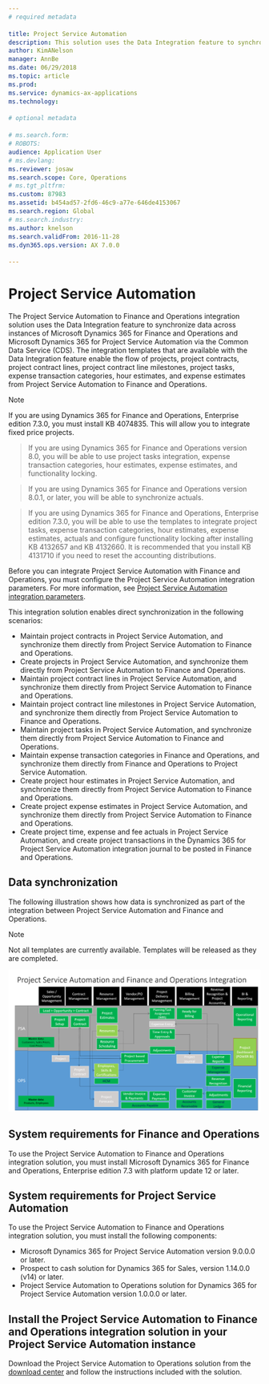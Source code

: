 ```yaml
---
# required metadata

title: Project Service Automation
description: This solution uses the Data Integration feature to synchronize data across instances of Microsoft Dynamics 365 for Finance and Operations, and Microsoft Dynamics 365 for Project Service Automation via the Common Data Service (CDS).
author: KimANelson
manager: AnnBe
ms.date: 06/29/2018
ms.topic: article
ms.prod: 
ms.service: dynamics-ax-applications
ms.technology: 

# optional metadata

# ms.search.form: 
# ROBOTS: 
audience: Application User
# ms.devlang: 
ms.reviewer: josaw
ms.search.scope: Core, Operations
# ms.tgt_pltfrm: 
ms.custom: 87983
ms.assetid: b454ad57-2fd6-46c9-a77e-646de4153067
ms.search.region: Global
# ms.search.industry: 
ms.author: knelson
ms.search.validFrom: 2016-11-28
ms.dyn365.ops.version: AX 7.0.0

---
```


# Project Service Automation

The Project Service Automation to Finance and Operations integration solution uses the Data Integration feature to synchronize data across instances of Microsoft Dynamics 365 for Finance and Operations and Microsoft Dynamics 365 for Project Service Automation via the Common Data Service (CDS). The integration templates that are available with the Data Integration feature enable the flow of projects, project contracts, project contract lines, project contract line milestones, project tasks, expense transaction categories, hour estimates, and expense estimates from Project Service Automation to Finance and Operations.

> [!NOTE] 
> If you are using Dynamics 365 for Finance and Operations, Enterprise edition 7.3.0, you must install KB 4074835. This will allow you to integrate fixed price projects.

> If you are using Dynamics 365 for Finance and Operations version 8.0, you will be able to use project tasks integration, expense transaction categories, hour estimates, expense estimates, and functionality locking.

> If you are using Dynamics 365 for Finance and Operations version 8.0.1, or later, you will be able to synchronize actuals.

> If you are using Dynamics 365 for Finance and Operations, Enterprise edition 7.3.0, you will be able to use the templates to integrate project tasks, expense transaction categories, hour estimates, expense estimates, actuals and configure functionality locking after installing KB 4132657 and KB 4132660. It is recommended that you install KB 4131710 if you need to reset the accounting distributions.

Before you can integrate Project Service Automation with Finance and Operations, you must configure the Project Service Automation integration parameters. For more information, see [Project Service Automation integration parameters](PSA-parameters.md).

This integration solution enables direct synchronization in the following scenarios:

- Maintain project contracts in Project Service Automation, and synchronize them directly from Project Service Automation to Finance and Operations.
- Create projects in Project Service Automation, and synchronize them directly from Project Service Automation to Finance and Operations.
- Maintain project contract lines in Project Service Automation, and synchronize them directly from Project Service Automation to Finance and Operations.
- Maintain project contract line milestones in Project Service Automation, and synchronize them directly from Project Service Automation to Finance and Operations.
- Maintain project tasks in Project Service Automation, and synchronize them directly from Project Service Automation to Finance and Operations.
- Maintain expense transaction categories in Finance and Operations, and synchronize them directly from Finance and Operations to Project Service Automation.
- Create project hour estimates in Project Service Automation, and synchronize them directly from Project Service Automation to Finance and Operations.
- Create project expense estimates in Project Service Automation, and synchronize them directly from Project Service Automation to Finance and Operations.
- Create project time, expense and fee actuals in Project Service Automation, and create project transactions in the Dynamics 365 for Project Service Automation integration journal to be posted in Finance and Operations.

## Data synchronization
The following illustration shows how data is synchronized as part of the integration between Project Service Automation and Finance and Operations.

> [!NOTE]
> Not all templates are currently available. Templates will be released as they are completed.

[![Project Service Automation integration with Finance and Operations](./media/PSA-integration.png)](./media/PSA-integration.png)

## System requirements for Finance and Operations

To use the Project Service Automation to Finance and Operations integration solution, you must install Microsoft Dynamics 365 for Finance and Operations, Enterprise edition 7.3 with platform update 12 or later.

## System requirements for Project Service Automation

To use the Project Service Automation to Finance and Operations integration solution, you must install the following components:

- Microsoft Dynamics 365 for Project Service Automation version 9.0.0.0 or later.
- Prospect to cash solution for Dynamics 365 for Sales, version 1.14.0.0 (v14) or later.
- Project Service Automation to Operations solution for Dynamics 365 for Project Service Automation version 1.0.0.0 or later.

## Install the Project Service Automation to Finance and Operations integration solution in your Project Service Automation instance

Download the Project Service Automation to Operations solution from the [download center](https://www.microsoft.com/en-us/download/details.aspx?id=57016) and follow the instructions included with the solution.
